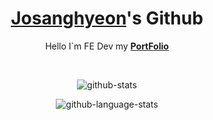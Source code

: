 <h1 align="center"><a href="https://josanghyeon.vercel.app/">Josanghyeon</a>'s Github</h1>
<p align="center">Hello I`m FE Dev my <b><a href="https://josanghyeon.vercel.app/">PortFolio</a></b></p>
<br/>
<div align="center">

![github-stats](https://github-readme-stats.vercel.app/api?username=KOVELO2005&count_private=true&theme=dracula)
<br/>

![github-language-stats](https://github-readme-stats.vercel.app/api/top-langs/?username=KOVELO2005&show_icons=true&hide_border=true&title_color=004386&icon_color=004386&layout=compact)
</div>
